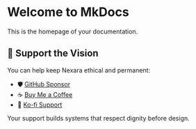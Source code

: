 # Welcome to MkDocs

This is the homepage of your documentation.

## 🤝 Support the Vision

You can help keep Nexara ethical and permanent:

- 🛡️ [GitHub Sponsor](https://github.com/sponsors/mj-nexara)  
- ☕ [Buy Me a Coffee](https://buymeacoffee.com/mjahmad)  
- 💙 [Ko-fi Support](https://ko-fi.com/mjahmad)

Your support builds systems that respect dignity before design.
